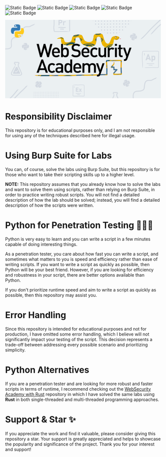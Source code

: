 ![Static Badge](https://img.shields.io/badge/Developed%20on-GNU%20Linux-red)
![Static Badge](https://img.shields.io/badge/Python-v3.11.5-bright)
![Static Badge](https://img.shields.io/badge/License-GPLv3-yellow)
![Static Badge](https://img.shields.io/badge/Topics-12-red)
![Static Badge](https://img.shields.io/badge/Labs-96-blue)

![WebScurity Academy](./web-security-python.png)

# Responsibility Disclaimer

This repository is for educational purposes only, and I am not responsible for using any of the techniques described here for illegal usage.

# Using Burp Suite for Labs

You can, of course, solve the labs using Burp Suite, but this repository is for those who want to take their scripting skills up to a higher level.

**NOTE:** This repository assumes that you already know how to solve the labs and want to solve them using scripts, rather than relying on Burp Suite, in order to practice writing robust scripts.
You will not find a detailed description of how the lab should be solved; instead, you will find a detailed description of how the scripts were written.

# Python for Penetration Testing 👨🏻‍💻

Python is very easy to learn and you can write a script in a few minutes capable of doing interesting things.

As a penetration tester, you care about how fast you can write a script, and sometimes what matters to you is speed and efficiency rather than ease of writing scripts. If you want to write a script as quickly as possible, then Python will be your best friend. However, if you are looking for efficiency and robustness in your script, there are better options available than Python.

If you don't prioritize runtime speed and aim to write a script as quickly as possible, then this repository may assist you.

# Error Handling

Since this repository is intended for educational purposes and not for production, I have omitted some error handling, which I believe will not significantly impact your testing of the script. This decision represents a trade-off between addressing every possible scenario and prioritizing simplicity.

# Python Alternatives

If you are a penetration tester and are looking for more robust and faster scripts in terms of runtime, I recommend checking out the [WebSecurity Academy with Rust](https://github.com/elqal3awii/WebSecurity-Academy-with-Rust) repository in which I have solved the same labs using **Rust** in both single-threaded and multi-threaded programming approaches.

# Support & Star ✨

If you appreciate the work and find it valuable, please consider giving this repository a star. Your support is greatly appreciated and helps to showcase the popularity and significance of the project. Thank you for your interest and support!
